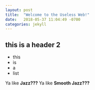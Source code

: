 ```yaml
---
layout: post
title:  "Welcome to the Useless Web!"
date:   2018-05-37 11:04:49 -0700
categories: jekyll
---
```


## this is a header 2

- this
- is
- a
- list

Ya like **Jazz???**
Ya like **Smooth Jazz???**
